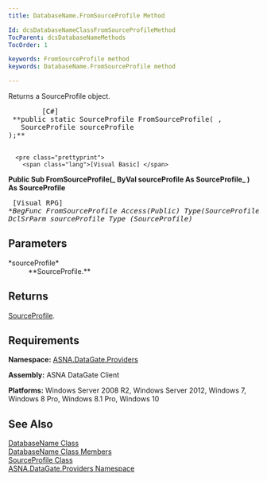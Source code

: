 ```yaml
---
title: DatabaseName.FromSourceProfile Method

Id: dcsDatabaseNameClassFromSourceProfileMethod
TocParent: dcsDatabaseNameMethods
TocOrder: 1

keywords: FromSourceProfile method
keywords: DatabaseName.FromSourceProfile method

---
```


Returns a SourceProfile object.
<pre class="prettyprint">
        <span class="lang">[C#]</span>
 **public static SourceProfile FromSourceProfile( ,
   SourceProfile sourceProfile
);** 
      </pre>
      <pre class="prettyprint">
        <span class="lang">[Visual Basic] </span>
 **Public Sub FromSourceProfile(_ 
   ByVal sourceProfile As SourceProfile_ 
) As SourceProfile** 
      </pre>
      <pre class="prettyprint">
        <span class="lang">[Visual RPG]</span>
 **BegFunc FromSourceProfile Access(*Public) Type(SourceProfile)
   DclSrParm sourceProfile Type (SourceProfile)** 
      </pre>

## Parameters

<dl>
        <dt>
 *sourceProfile* 
        </dt>
        <dd>
 **SourceProfile.**  
					</dd>
</dl>

## Returns

[SourceProfile](source-profile-class.html).
## Requirements

**Namespace:** [ ASNA.DataGate.Providers](datagate-providers-namespace.html) 

**Assembly:** ASNA DataGate Client

**Platforms:** Windows Server 2008 R2, Windows Server 2012, Windows 7, Windows 8 Pro, Windows 8.1 Pro, Windows 10
## See Also


[DatabaseName Class](database-name-class.html)
      <br />
[DatabaseName Class Members](database-name-members.html)
      <br />
[SourceProfile Class](source-profile-class.html)
      <br />
[ASNA.DataGate.Providers Namespace](datagate-providers-namespace.html)

